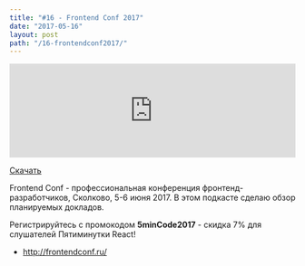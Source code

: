```yaml
---
title: "#16 - Frontend Conf 2017"
date: "2017-05-16"
layout: post
path: "/16-frontendconf2017/"
---
```


<iframe width="100%" height="166" scrolling="no" frameborder="no" src="https://w.soundcloud.com/player/?url=https%3A//api.soundcloud.com/tracks/322856673&amp;color=ff5500&amp;auto_play=false&amp;hide_related=false&amp;show_comments=true&amp;show_user=true&amp;show_reposts=false"></iframe>

<a href="https://5minreact.podster.fm/16/download/audio.mp3?download=yes&media=file"><i class="fa fa-download"></i> Скачать</a>

Frontend Conf - профессиональная конференция фронтенд-разработчиков, Сколково, 5-6 июня 2017. В этом подкасте сделаю обзор планируемых докладов.

Регистрируйтесь с промокодом **5minCode2017** -  скидка 7% для слушателей Пятиминутки React!

- http://frontendconf.ru/